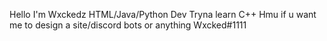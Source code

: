Hello I'm Wxckedz
HTML/Java/Python Dev
Tryna learn C++
Hmu if u want me to design a site/discord bots or anything 
Wxcked#1111

